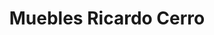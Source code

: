 ---
title: "Muebles Ricardo Cerro"
url: /hinojosa-del-duque/muebles-ricardo-cerro/
shop: muebles
---